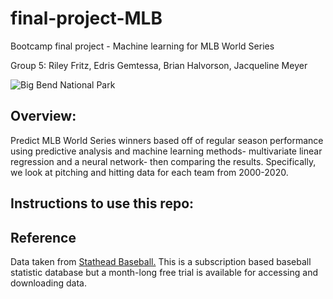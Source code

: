 # final-project-MLB
Bootcamp final project - Machine learning for MLB World Series 


Group 5: Riley Fritz, Edris Gemtessa, Brian Halvorson, Jacqueline Meyer 

![Big Bend National Park](https://kaxmedia.com/cdn-cgi/image/w=480,f=auto/https://objects.kaxmedia.com/auto/o/72731/95904994f2.jpeg)

## Overview:
Predict MLB World Series winners based off of regular season performance using predictive analysis and machine learning methods- multivariate linear regression and a neural network- then comparing the results. Specifically, we look at pitching and hitting data for each team from 2000-2020. 

## Instructions to use this repo:

## Reference
Data taken from [Stathead Baseball.](https://stathead.com/baseball/team-season-finder.cgi?request=1&match=single&order_by_asc=0&order_by=HR&year_min=1980&year_max=2021&output_type=standard&type=b)
This is a subscription based baseball statistic database but a month-long free trial is available for accessing and downloading data.





